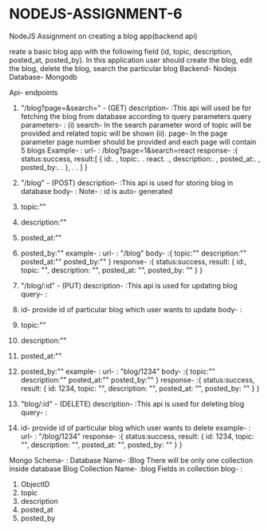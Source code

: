# NODEJS-ASSIGNMENT-6
NodeJS Assignment on creating a blog app(backend api)


reate a basic blog app with the following field (id, topic, description, posted_at, posted_by). In this
application user should create the blog, edit the blog, delete the blog, search the particular blog
Backend- Nodejs
Database- Mongodb

Api- endpoints
1. "/blog?page=&search=" - (GET)
description- :This api will used be for fetching the blog from database according to query parameters
query parameters- :
(i) search- In the search parameter word of topic will be provided and related topic will be shown
(ii). page- In the page parameter page number should be provided and each page will contain 5 blogs
Example- :
url- : /blog?page=1&search=react
response- :{
status:success,
result:[
{
id:. ,
topic:. . react. .,
description:. ,
posted_at:. ,
posted_by:. .
},
. .
]
}

2. "/blog" - (POST)
description- :This api is used for storing blog in database
body- :
Note- : id is auto- generated
1. topic:""
2. description:""
3. posted_at:""
4. posted_by:""
example- :
url- : "/blog"
body- :{
topic:""
description:""
posted_at:""
posted_by:""
}
response- :{
status:success,
result:
{
id:,
topic: "",
description: "",
posted_at: "",
posted_by: ""
}
}

3. "/blog/:id" - (PUT)
description- :This api is used for updating blog
query- :
1. id- provide id of particular blog which user wants to update
body- :
1. topic:""
2. description:""
3. posted_at:""
4. posted_by:""
example- :
url- : "blog/1234"
body- :{
topic:""
description:""
posted_at:""
posted_by:""
}
response- :{
status:success,
result:
{
id: 1234,
topic: "",
description: "",
posted_at: "",
posted_by: ""
}
}

4. "blog/:id" - (DELETE)
description- :This api is used for deleting blog
query- :
1. id- provide id of particular blog which user wants to delete
example- :
url- : "/blog/1234"
response- :{
status:success,
result:
{
id: 1234,
topic: "",
description: "",
posted_at: "",
posted_by: ""
}
}

Mongo Schema- :
Database Name- :Blog
There will be only one collection inside database Blog
Collection Name- :blog
Fields in collection blog- :
1. ObjectID
2. topic
3. description
4. posted_at
5. posted_by
